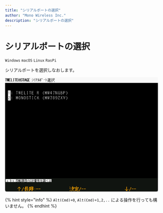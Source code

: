 ```yaml
---
title: "シリアルポートの選択"
author: "Mono Wireless Inc."
description: "シリアルポートの選択"
---
```

# シリアルポートの選択

`Windows` `macOS` `Linux` `RasPi` 

シリアルポートを選択しなおします。

![シリアルポート選択](../../../.gitbook/assets/img_sel_serial.png)

{% hint style="info" %}
`Alt(Cmd)+0`, `Alt(Cmd)+1,2,..` による操作を行っても構いません。
{% endhint %}

